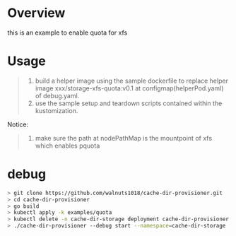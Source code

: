 # Overview

this is an example to enable quota for xfs

# Usage

> 1. build a helper image using the sample dockerfile to replace helper image xxx/storage-xfs-quota:v0.1 at configmap(helperPod.yaml) of debug.yaml.
> 2. use the sample setup and teardown scripts contained within the kustomization.

Notice:

> 1. make sure the path at nodePathMap is the mountpoint of xfs which enables pquota

# debug

```Bash
> git clone https://github.com/walnuts1018/cache-dir-provisioner.git
> cd cache-dir-provisioner
> go build
> kubectl apply -k examples/quota
> kubectl delete -n cache-dir-storage deployment cache-dir-provisioner
> ./cache-dir-provisioner --debug start --namespace=cache-dir-storage
```
